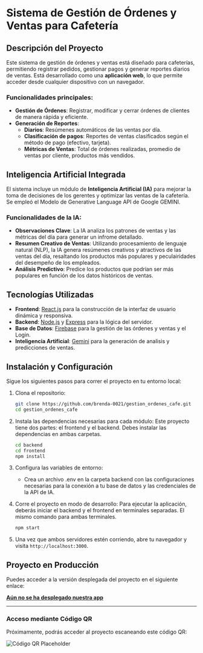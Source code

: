 # Sistema de Gestión de Órdenes y Ventas para Cafetería

## Descripción del Proyecto

Este sistema de gestión de órdenes y ventas está diseñado para cafeterías, permitiendo registrar pedidos, gestionar pagos y generar reportes diarios de ventas. Está desarrollado como una **aplicación web**, lo que permite acceder desde cualquier dispositivo con un navegador.

### Funcionalidades principales:

- **Gestión de Órdenes**: Registrar, modificar y cerrar órdenes de clientes de manera rápida y eficiente.
- **Generación de Reportes**:
  - **Diarios**: Resúmenes automáticos de las ventas por día.
  - **Clasificación de pagos**: Reportes de ventas clasificados según el método de pago (efectivo, tarjeta).
  - **Métricas de Ventas**: Total de órdenes realizadas, promedio de ventas por cliente, productos más vendidos.

## Inteligencia Artificial Integrada

El sistema incluye un módulo de **Inteligencia Artificial (IA)** para mejorar la toma de decisiones de los gerentes y optimizar las ventas de la cafetería. Se empleó el Modelo de Generative Language API de Google GEMINI.

### Funcionalidades de la IA:

- **Observaciones Clave**: La IA analiza los patrones de ventas y las métricas del día para generar un infrome detallado.
- **Resumen Creativo de Ventas**: Utilizando procesamiento de lenguaje natural (NLP), la IA genera resúmenes creativos y atractivos de las ventas del día, resaltando los productos más populares y peculairidades del desempeño de los empleados.
- **Análisis Predictivo**: Predice los productos que podrían ser más populares en función de los datos históricos de ventas.

## Tecnologías Utilizadas

- **Frontend**: [React.js](https://reactjs.org) para la construcción de la interfaz de usuario dinámica y responsiva.
- **Backend**: [Node.js](https://nodejs.org) y [Express](https://expressjs.com) para la lógica del servidor.
- **Base de Datos**: [Firebase](https://firebase.google.com/?hl=es-419) para la gestión de las órdenes y ventas y el Login.
- **Inteligencia Artificial**: [Gemini](https://gemini.google.com/?hl=es) para la generación de analisis y predicciones de ventas.

## Instalación y Configuración

Sigue los siguientes pasos para correr el proyecto en tu entorno local:

1. Clona el repositorio:

   ```bash
   git clone https://github.com/brenda-0021/gestion_ordenes_cafe.git
   cd gestion_ordenes_cafe
   ```

2. Instala las dependencias necesarias para cada módulo:
   Este proyecto tiene dos partes: el frontend y el backend. Debes instalar las dependencias en ambas carpetas.

   ```bash
   cd backend
   cd frontend
   npm install
   ```

3. Configura las variables de entorno:

   - Crea un archivo .env en la carpeta backend con las configuraciones necesarias para la conexión a tu base de datos y las credenciales de la API de IA.

4. Corre el proyecto en modo de desarrollo:
   Para ejecutar la aplicación, deberás iniciar el backend y el frontend en terminales separadas. El mismo comando para ambas terminales.

   ```bash
   npm start
   ```

5. Una vez que ambos servidores estén corriendo, abre tu navegador y visita `http://localhost:3000`.

## Proyecto en Producción

Puedes acceder a la versión desplegada del proyecto en el siguiente enlace:

[**Aún no se ha desplegado nuestra app**](https://dominio.com)

---

### Acceso mediante Código QR

Próximamente, podrás acceder al proyecto escaneando este código QR:

![Código QR Placeholder](https://via.placeholder.com/150x150.png?text=QR+Code)
